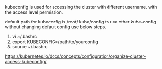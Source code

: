 kubeconfig is used for accessing the cluster with different username. with the access level permission. 

default path for kubeconfig is /root/.kube/config
to use other kube-config without changing default config use below steps.
1. vi ~/.bashrc
2. export KUBECONFIG=/path/to/yourconfig
3. source ~/.bashrc

https://kubernetes.io/docs/concepts/configuration/organize-cluster-access-kubeconfig/


